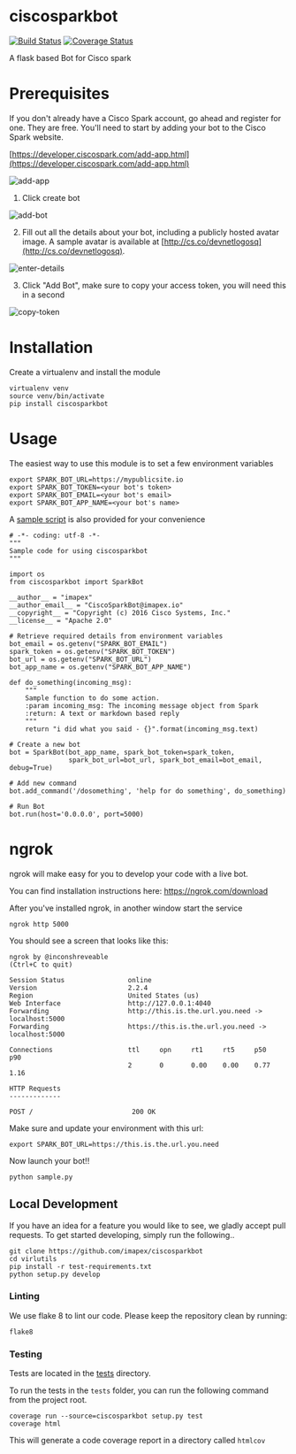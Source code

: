 # ciscosparkbot

[![Build Status](https://travis-ci.org/imapex/ciscosparkbot.svg?branch=master)](https://travis-ci.org/imapex/ciscosparkbot)
[![Coverage Status](https://coveralls.io/repos/github/imapex/ciscosparkbot/badge.svg?branch=master)](https://coveralls.io/github/imapex/ciscosparkbot?branch=master)


A flask based Bot for Cisco spark

# Prerequisites

If you don't already have a Cisco Spark account, go ahead and register for one.  They are free.
You'll need to start by adding your bot to the Cisco Spark website.

[https://developer.ciscospark.com/add-app.html](https://developer.ciscospark.com/add-app.html)

![add-app](images/newapp.png)

1. Click create bot

![add-bot](images/newbot.png)

2. Fill out all the details about your bot, including a publicly hosted avatar image.  A sample avatar is available at [http://cs.co/devnetlogosq](http://cs.co/devnetlogosq).

![enter-details](images/enterdetails.png)

3. Click "Add Bot", make sure to copy your access token, you will need this in a second

![copy-token](images/copytoken.png)

# Installation

Create a virtualenv and install the module

```
virtualenv venv
source venv/bin/activate
pip install ciscosparkbot
```

# Usage

The easiest way to use this module is to set a few environment variables

```
export SPARK_BOT_URL=https://mypublicsite.io
export SPARK_BOT_TOKEN=<your bot's token>
export SPARK_BOT_EMAIL=<your bot's email>
export SPARK_BOT_APP_NAME=<your bot's name>
```

A [sample script](sample.py) is also provided for your convenience

```
# -*- coding: utf-8 -*-
"""
Sample code for using ciscosparkbot
"""

import os
from ciscosparkbot import SparkBot

__author__ = "imapex"
__author_email__ = "CiscoSparkBot@imapex.io"
__copyright__ = "Copyright (c) 2016 Cisco Systems, Inc."
__license__ = "Apache 2.0"

# Retrieve required details from environment variables
bot_email = os.getenv("SPARK_BOT_EMAIL")
spark_token = os.getenv("SPARK_BOT_TOKEN")
bot_url = os.getenv("SPARK_BOT_URL")
bot_app_name = os.getenv("SPARK_BOT_APP_NAME")

def do_something(incoming_msg):
    """
    Sample function to do some action.
    :param incoming_msg: The incoming message object from Spark
    :return: A text or markdown based reply
    """
    return "i did what you said - {}".format(incoming_msg.text)

# Create a new bot
bot = SparkBot(bot_app_name, spark_bot_token=spark_token,
               spark_bot_url=bot_url, spark_bot_email=bot_email, debug=True)

# Add new command
bot.add_command('/dosomething', 'help for do something', do_something)

# Run Bot
bot.run(host='0.0.0.0', port=5000)
```

# ngrok

ngrok will make easy for you to develop your code with a live bot.

You can find installation instructions here: https://ngrok.com/download

After you've installed ngrok, in another window start the service


`ngrok http 5000`


You should see a screen that looks like this:

```
ngrok by @inconshreveable                                                                                                                                 (Ctrl+C to quit)

Session Status                online
Version                       2.2.4
Region                        United States (us)
Web Interface                 http://127.0.0.1:4040
Forwarding                    http://this.is.the.url.you.need -> localhost:5000
Forwarding                    https://this.is.the.url.you.need -> localhost:5000

Connections                   ttl     opn     rt1     rt5     p50     p90
                              2       0       0.00    0.00    0.77    1.16

HTTP Requests
-------------

POST /                         200 OK
```

Make sure and update your environment with this url:

```
export SPARK_BOT_URL=https://this.is.the.url.you.need

```

Now launch your bot!!


```
python sample.py
```



## Local Development

If you have an idea for a feature you would like to see, we gladly accept pull requests.  To get started developing, simply run the following..

```
git clone https://github.com/imapex/ciscosparkbot
cd virlutils
pip install -r test-requirements.txt
python setup.py develop
```

### Linting

We use flake 8 to lint our code. Please keep the repository clean by running:

```
flake8
```

### Testing

Tests are located in the [tests](./tests) directory.

To run the tests in the `tests` folder, you can run the following command
from the project root.

```
coverage run --source=ciscosparkbot setup.py test
coverage html
```

This will generate a code coverage report in a directory called `htmlcov`
